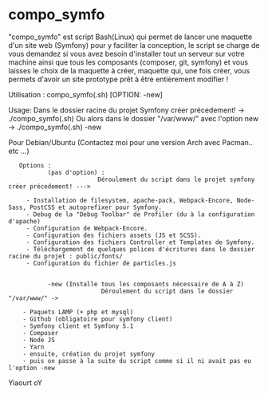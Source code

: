 # compo_symfo
"compo_symfo" est script Bash(Linux) qui permet de lancer une maquette d'un site web (Symfony) pour y faciliter la conception, le script se charge de vous demandez si vous avez besoin d'installer tout un serveur sur votre machine ainsi que tous les composants (composer, git, symfony) et vous laisses le choix de la maquette à créer, maquette qui, une fois créer, vous permets d'avoir un site prototype prêt à être entièrement modifier !



 Utilisation : compo_symfo(.sh) [OPTION: -new]
 
 Usage: Dans le dossier racine du projet Symfony créer précedement! -> ./compo_symfo(.sh)
        Ou alors dans le dossier "/var/www/" avec l'option new -> ./compo_symfo(.sh) -new
 
 Pour Debian/Ubuntu (Contactez moi pour une version Arch avec Pacman.. etc ...)
      
       Options : 
               (pas d'option) : 
                             Déroulement du script dans le projet symfony créer précedement! --->
                             
         - Installation de filesystem, apache-pack, Webpack-Encore, Node-Sass, PostCSS et autoprefixer pour Symfony.
         - Debug de la "Debug Toolbar" de Profiler (du à la configuration d'apache)
         - Configuration de Webpack-Encore.
         - Configuration des fichiers assets (JS et SCSS).
         - Configuration des fichiers Controller et Templates de Symfony.
         - Téléchargement de quelques polices d'écritures dans le dossier racine du projet : public/fonts/
         - Configuration du fichier de particles.js
               
               
               -new (Installe tous les composants nécessaire de A à Z)
                              Déroulement du script dans le dossier "/var/www/" ->
                                            
        - Paquets LAMP (+ php et mysql)
        - Github (obligatoire pour symfony client)
        - Symfony client et Symfony 5.1
        - Composer
        - Node JS
        - Yarn
        - ensuite, création du projet symfony
        - puis on passe à la suite du script comme si il ni avait pas eu l'option -new

 Yiaourt oY

